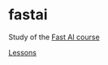# fastai

Study of the [Fast AI course](https://github.com/fastai/fastbook/tree/master/clean)

[Lessons](https://course.fast.ai/videos/)
